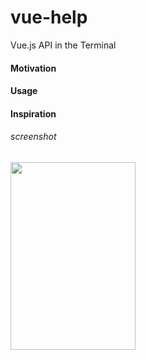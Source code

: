 # vue-help

Vue.js API in the Terminal

#### Motivation

#### Usage

#### Inspiration

###### screenshot
<img
    src="https://github.com/p-adams/vue-help/blob/master/assets/screen-shot.png"
    style="height: 300px; width: 200px;">
